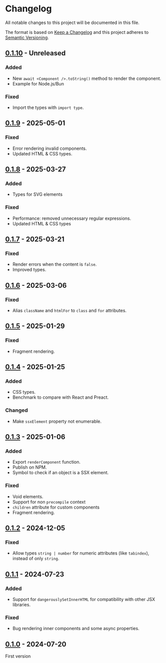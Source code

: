 # Changelog
All notable changes to this project will be documented in this file.

The format is based on [Keep a Changelog](https://keepachangelog.com/)
and this project adheres to [Semantic Versioning](https://semver.org/).

## [0.1.10] - Unreleased
### Added
- New `await <Component />.toString()` method to render the component.
- Example for Node.js/Bun

### Fixed
- Import the types with `import type`.

## [0.1.9] - 2025-05-01
### Fixed
- Error rendering invalid components.
- Updated HTML & CSS types.

## [0.1.8] - 2025-03-27
### Added
- Types for SVG elements

### Fixed
- Performance: removed unnecessary regular expressions.
- Updated HTML & CSS types

## [0.1.7] - 2025-03-21
### Fixed
- Render errors when the content is `false`.
- Improved types.

## [0.1.6] - 2025-03-06
### Fixed
- Alias `className` and `htmlFor` to `class` and `for` attributes.

## [0.1.5] - 2025-01-29
### Fixed
- Fragment rendering.

## [0.1.4] - 2025-01-25
### Added
- CSS types.
- Benchmark to compare with React and Preact.

### Changed
- Make `ssxElement` property not enumerable.

## [0.1.3] - 2025-01-06
### Added
- Export `renderComponent` function.
- Publish on NPM.
- Symbol to check if an object is a SSX element.

### Fixed
- Void elements.
- Support for non `precompile` context
- `children` attribute for custom components
- Fragment rendering.

## [0.1.2] - 2024-12-05
### Fixed
- Allow types `string | number` for numeric attributes (like `tabindex`), instead of only `string`.

## [0.1.1] - 2024-07-23
### Added
- Support for `dangerouslySetInnerHTML` for compatibility with other JSX libraries.

### Fixed
- Bug rendering inner components and some async properties.

## [0.1.0] - 2024-07-20
First version

[0.1.10]: https://github.com/oscarotero/ssx/compare/v0.1.9...HEAD
[0.1.9]: https://github.com/oscarotero/ssx/compare/v0.1.8...v0.1.9
[0.1.8]: https://github.com/oscarotero/ssx/compare/v0.1.7...v0.1.8
[0.1.7]: https://github.com/oscarotero/ssx/compare/v0.1.6...v0.1.7
[0.1.6]: https://github.com/oscarotero/ssx/compare/v0.1.5...v0.1.6
[0.1.5]: https://github.com/oscarotero/ssx/compare/v0.1.4...v0.1.5
[0.1.4]: https://github.com/oscarotero/ssx/compare/v0.1.3...v0.1.4
[0.1.3]: https://github.com/oscarotero/ssx/compare/v0.1.2...v0.1.3
[0.1.2]: https://github.com/oscarotero/ssx/compare/v0.1.1...v0.1.2
[0.1.1]: https://github.com/oscarotero/ssx/compare/v0.1.0...v0.1.1
[0.1.0]: https://github.com/oscarotero/ssx/releases/tag/v0.1.0
